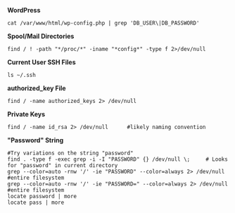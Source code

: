 **WordPress**
```
cat /var/www/html/wp-config.php | grep 'DB_USER\|DB_PASSWORD'
```
**Spool/Mail Directories**
```
find / ! -path "*/proc/*" -iname "*config*" -type f 2>/dev/null
```
**Current User SSH Files**
```
ls ~/.ssh
```
**authorized_key File**
```
find / -name authorized_keys 2> /dev/null
```
**Private Keys**
```
find / -name id_rsa 2> /dev/null      #likely naming convention
```
**"Password" String**
```
#Try variations on the string "password"
find . -type f -exec grep -i -I "PASSWORD" {} /dev/null \;     # Looks for "password" in current directory
grep --color=auto -rnw '/' -ie "PASSWORD" --color=always 2> /dev/null      #entire filesystem
grep --color=auto -rnw '/' -ie "PASSWORD=" --color=always 2> /dev/null      #entire filesystem
locate password | more
locate pass | more
```
